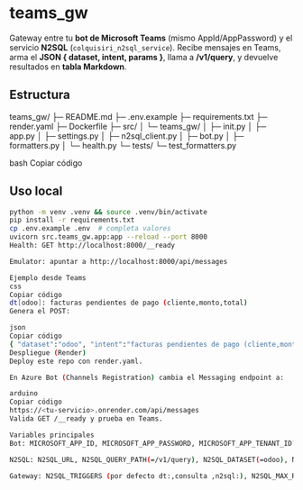 # teams_gw

Gateway entre tu **bot de Microsoft Teams** (mismo AppId/AppPassword) y el servicio **N2SQL** (`colquisiri_n2sql_service`).
Recibe mensajes en Teams, arma el **JSON { dataset, intent, params }**, llama a **/v1/query**, y devuelve resultados en **tabla Markdown**.

## Estructura
teams_gw/
├─ README.md
├─ .env.example
├─ requirements.txt
├─ render.yaml
├─ Dockerfile
├─ src/
│ └─ teams_gw/
│ ├─ init.py
│ ├─ app.py
│ ├─ settings.py
│ ├─ n2sql_client.py
│ ├─ bot.py
│ ├─ formatters.py
│ └─ health.py
└─ tests/
└─ test_formatters.py

bash
Copiar código

## Uso local
```bash
python -m venv .venv && source .venv/bin/activate
pip install -r requirements.txt
cp .env.example .env  # completa valores
uvicorn src.teams_gw.app:app --reload --port 8000
Health: GET http://localhost:8000/__ready

Emulator: apuntar a http://localhost:8000/api/messages

Ejemplo desde Teams
css
Copiar código
dt[odoo]: facturas pendientes de pago (cliente,monto,total)
Genera el POST:

json
Copiar código
{ "dataset":"odoo", "intent":"facturas pendientes de pago (cliente,monto,total)", "params":{} }
Despliegue (Render)
Deploy este repo con render.yaml.

En Azure Bot (Channels Registration) cambia el Messaging endpoint a:

arduino
Copiar código
https://<tu-servicio>.onrender.com/api/messages
Valida GET /__ready y prueba en Teams.

Variables principales
Bot: MICROSOFT_APP_ID, MICROSOFT_APP_PASSWORD, MICROSOFT_APP_TENANT_ID?

N2SQL: N2SQL_URL, N2SQL_QUERY_PATH(=/v1/query), N2SQL_DATASET(=odoo), N2SQL_API_KEY?

Gateway: N2SQL_TRIGGERS (por defecto dt:,consulta ,n2sql:), N2SQL_MAX_ROWS
